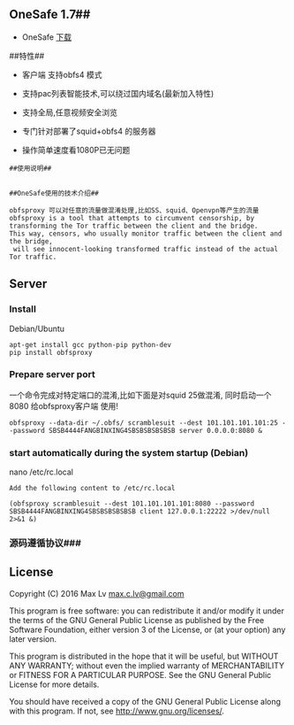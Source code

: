 
## OneSafe 1.7##


* OneSafe [下载](https://github.com/squidproxy/obfs4/releases/)

##特性##

- 客户端 支持obfs4 模式

- 支持pac列表智能技术,可以绕过国内域名(最新加入特性)

- 支持全局,任意视频安全浏览

-  专门针对部署了squid+obfs4 的服务器

-  操作简单速度看1080P已无问题


```
##使用说明##


##OneSafe使用的技术介绍##

obfsproxy 可以对任意的流量做混淆处理,比如SS、squid、Openvpn等产生的流量
obfsproxy is a tool that attempts to circumvent censorship, by transforming the Tor traffic between the client and the bridge. 
This way, censors, who usually monitor traffic between the client and the bridge,
 will see innocent-looking transformed traffic instead of the actual Tor traffic.

```

## Server

### Install

Debian/Ubuntu

```
apt-get install gcc python-pip python-dev
pip install obfsproxy

```

### Prepare server port 

一个命令完成对特定端口的混淆,比如下面是对squid 25做混淆, 同时启动一个8080 给obfsproxy客户端 使用! 
```
obfsproxy --data-dir ~/.obfs/ scramblesuit --dest 101.101.101.101:25 --password SBSB4444FANGBINXING4SBSBSBSBSBSB server 0.0.0.0:8080 &

```


###  start automatically during the system startup (Debian)
nano /etc/rc.local 

```
Add the following content to /etc/rc.local 

(obfsproxy scramblesuit --dest 101.101.101.101:8080 --password SBSB4444FANGBINXING4SBSBSBSBSBSB client 127.0.0.1:22222 >/dev/null 2>&1 &)

```

### 源码遵循协议###

## License

Copyright (C) 2016 Max Lv <max.c.lv@gmail.com>

This program is free software: you can redistribute it and/or modify
it under the terms of the GNU General Public License as published by
the Free Software Foundation, either version 3 of the License, or
(at your option) any later version.

This program is distributed in the hope that it will be useful,
but WITHOUT ANY WARRANTY; without even the implied warranty of
MERCHANTABILITY or FITNESS FOR A PARTICULAR PURPOSE.  See the
GNU General Public License for more details.

You should have received a copy of the GNU General Public License
along with this program. If not, see <http://www.gnu.org/licenses/>.